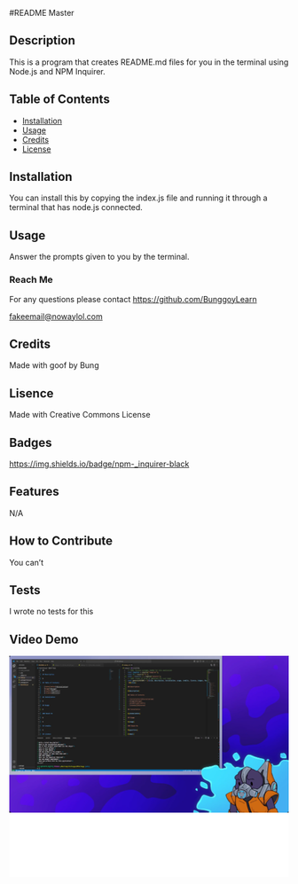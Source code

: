 #README Master

## Description

This is a program that creates README.md files for you in the terminal using Node.js and NPM Inquirer.

## Table of Contents

- [Installation](#installation)
- [Usage](#usage)
- [Credits](#credits)
- [License](#license)

## Installation

You can install this by copying the index.js file and running it through a terminal that has node.js connected.

## Usage

Answer the prompts given to you by the terminal.

### Reach Me

For any questions please contact https://github.com/BunggoyLearn

fakeemail@nowaylol.com

## Credits

Made with goof by Bung

## Lisence

Made with Creative Commons License

## Badges

https://img.shields.io/badge/npm-_inquirer-black

## Features

N/A

## How to Contribute

You can’t

## Tests

I wrote no tests for this

## Video Demo

[![Code Demo!](screenshot.png)](https://youtu.be/L5qWK758ukM "Demonstrating the README Creator")

